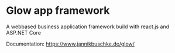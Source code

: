 # Glow app framework

A webbased business application framework build with react.js and ASP.NET Core

Documentation: https://www.jannikbuschke.de/glow/
